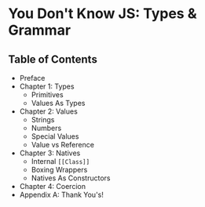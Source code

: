 # You Don't Know JS: Types & Grammar

## Table of Contents

* Preface
* Chapter 1: Types
	* Primitives
	* Values As Types
* Chapter 2: Values
	* Strings
	* Numbers
	* Special Values
	* Value vs Reference
* Chapter 3: Natives
	* Internal `[[Class]]`
	* Boxing Wrappers
	* Natives As Constructors
* Chapter 4: Coercion
* Appendix A: Thank You's!

